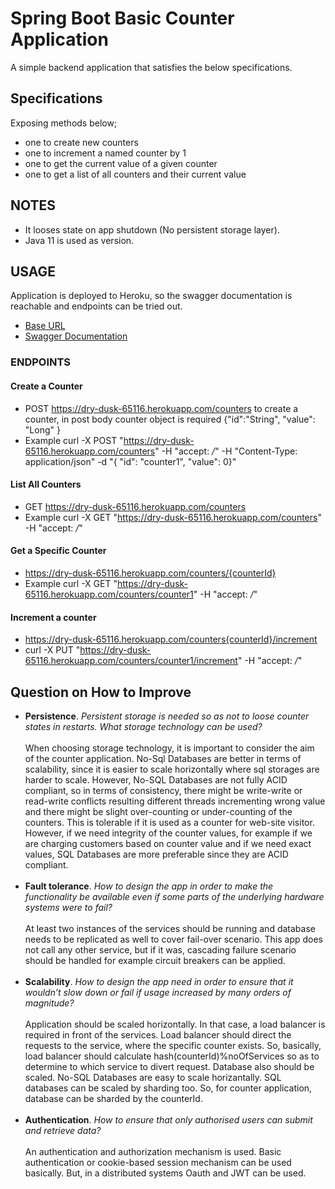 # Spring Boot Basic Counter Application

A simple backend application that satisfies the below specifications.

## Specifications
Exposing methods below;

* one to create new counters
* one to increment a named counter by 1
* one to get the current value of a given counter
* one to get a list of all counters and their current value


## NOTES
* It looses state on app shutdown (No persistent storage layer).
* Java 11 is used as version.

## USAGE
Application is deployed to Heroku, so the swagger documentation is reachable and endpoints can be tried out.
* [Base URL](https://dry-dusk-65116.herokuapp.com/)
* [Swagger Documentation](https://dry-dusk-65116.herokuapp.com/swagger-ui.html)
### ENDPOINTS
#### Create a Counter 
* POST https://dry-dusk-65116.herokuapp.com/counters to create a counter, in post body counter object is required {"id":"String", "value": "Long"  }
* Example curl -X POST "https://dry-dusk-65116.herokuapp.com/counters" -H "accept: */*" -H "Content-Type: application/json" -d "{ \"id\": \"counter1\", \"value\": 0}"

#### List All Counters
* GET https://dry-dusk-65116.herokuapp.com/counters
* Example curl -X GET "https://dry-dusk-65116.herokuapp.com/counters" -H "accept: */*"

#### Get a Specific Counter
* https://dry-dusk-65116.herokuapp.com/counters/{counterId}
* Example curl -X GET "https://dry-dusk-65116.herokuapp.com/counters/counter1" -H "accept: */*"

#### Increment a counter
* https://dry-dusk-65116.herokuapp.com/counters{counterId}/increment
* curl -X PUT "https://dry-dusk-65116.herokuapp.com/counters/counter1/increment" -H "accept: */*"

## Question on How to Improve
* **Persistence**.
*Persistent storage is needed so as not to loose counter states in restarts. What storage technology can be used?*<br/><br/>
When choosing storage technology, it is important to consider the aim of the counter application. No-Sql Databases are better in terms
of scalability, since it is easier to scale horizontally where sql storages are harder to scale. However, No-SQL Databases are not fully ACID compliant, so in terms of 
consistency, there might be write-write or read-write conflicts resulting different threads incrementing wrong value and there might be slight over-counting or under-counting of the counters. 
This is tolerable if it is used as a counter for web-site visitor. However, if we need integrity of the counter values, for example if we are charging customers based on counter value and if we need exact values, SQL Databases are more
preferable since they are ACID compliant.<br/><br/>
 * **Fault tolerance**. 
 *How to design the app in order to make the functionality be available even if some parts of the underlying hardware systems were to fail?*<br/><br/>
 At least two instances of the services should be running and database needs to be replicated as well to cover fail-over scenario. This app does not call any other service, but if it was, cascading failure scenario should be handled for example
 circuit breakers can be applied. <br/><br/>
* **Scalability**. 
*How to design the app need in order to ensure that it wouldn’t slow down or fail if usage increased by many orders of magnitude?*<br/><br/>
Application should be scaled horizontally. In that case, a load balancer is required in front of the services. Load balancer should direct the requests to the service, where the specific counter exists. So, basically, load balancer should calculate hash(counterId)%noOfServices so as to determine to which service to divert request.
Database also should be scaled. No-SQL Databases are easy to scale horizantally. SQL databases can be scaled by sharding too. So, for counter application, database can be sharded by the counterId. <br/><br/>
* **Authentication**. 
*How to ensure that only authorised users can submit and retrieve data?*<br/><br/>
An authentication and authorization mechanism is used. Basic authentication or cookie-based session mechanism can be used basically. But, in a distributed systems Oauth and JWT can be used.




